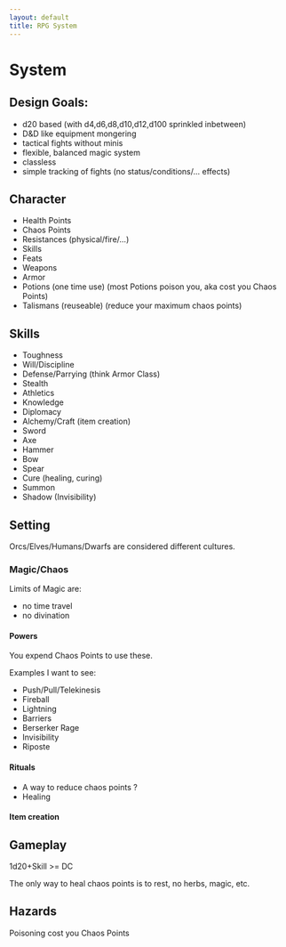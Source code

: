```yaml
---
layout: default
title: RPG System
---
```


# System

## Design Goals:

* d20 based (with d4,d6,d8,d10,d12,d100 sprinkled inbetween)
* D&D like equipment mongering
* tactical fights without minis
* flexible, balanced magic system
* classless
* simple tracking of fights (no status/conditions/... effects)

## Character

* Health Points
* Chaos Points
* Resistances (physical/fire/...)
* Skills
* Feats
* Weapons
* Armor
* Potions (one time use)
(most Potions poison you, aka cost you Chaos Points)
* Talismans (reuseable) (reduce your maximum chaos points)

## Skills

* Toughness
* Will/Discipline
* Defense/Parrying (think Armor Class)
* Stealth
* Athletics
* Knowledge
* Diplomacy
* Alchemy/Craft (item creation)
* Sword
* Axe
* Hammer
* Bow
* Spear
* Cure (healing, curing)
* Summon
* Shadow (Invisibility)

## Setting

Orcs/Elves/Humans/Dwarfs are considered different cultures.

### Magic/Chaos

Limits of Magic are:

* no time travel
* no divination

#### Powers

You expend Chaos Points to use these.

Examples I want to see:

* Push/Pull/Telekinesis
* Fireball
* Lightning
* Barriers
* Berserker Rage
* Invisibility
* Riposte

#### Rituals

* A way to reduce chaos points ?
* Healing

#### Item creation

## Gameplay

1d20+Skill >= DC

The only way to heal chaos points is to rest, no herbs, magic, etc.

## Hazards

Poisoning cost you Chaos Points
